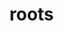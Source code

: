 # roots
<!DOCTYPE html>

<html>

<head>

<title>Heart and Soy</title>

</head>

<body>

</body>

<footer>

</footer>

</html>
